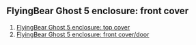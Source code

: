 ## FlyingBear Ghost 5 enclosure: front cover

<ol><li><a rel="noreferrer noopener" href="https://www.mischianti.org/2021/07/05/flyingbear-ghost-5-enclosure-top-cover/" target="_blank">FlyingBear Ghost 5 enclosure: top cover</a></li><li><a href="https://www.mischianti.org/2021/07/09/flyingbear-ghost-5-enclosure-front-cover-door/" target="_blank" rel="noreferrer noopener">FlyingBear Ghost 5 enclosure: front cover/door</a></li></ol>
